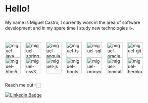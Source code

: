 # Hello!

My name is Miguel Castro, I currently work in the area of software development and in my spare time I study new technologies ☕️.

<div style="display: inline_block">
<br>

<img align="center" alt="miguel-java" height="50" width="50" src="https://cdn.jsdelivr.net/gh/devicons/devicon/icons/java/java-original.svg"/>
&nbsp;&nbsp;
<img align="center" alt="miguel-spring" height="50" width="50" src="https://cdn.jsdelivr.net/gh/devicons/devicon/icons/spring/spring-original.svg"/>
&nbsp;&nbsp;
<img align="center" alt="miguel-angular" height="50" width="50" src="https://cdn.jsdelivr.net/gh/devicons/devicon/icons/angularjs/angularjs-original.svg"/>
&nbsp;&nbsp;
<img align="center" alt="miguel-ts" height="50" width="50" src="https://cdn.jsdelivr.net/gh/devicons/devicon/icons/typescript/typescript-original.svg"/>
&nbsp;&nbsp;
<img align="center" alt="miguel-sql" height="50" width="50" src="https://cdn.jsdelivr.net/gh/devicons/devicon/icons/mysql/mysql-original.svg"/>
&nbsp;&nbsp;
<img align="center" alt="miguel-oracle" height="50" width="50" src="https://cdn.jsdelivr.net/gh/devicons/devicon/icons/oracle/oracle-original.svg"/>
&nbsp;&nbsp;
<img align="center" alt="miguel-git" height="50" width="50" src="https://cdn.jsdelivr.net/gh/devicons/devicon/icons/git/git-original.svg"/>
&nbsp;&nbsp;
<img align="center" alt="miguel-html5" height="50" width="50" src="https://cdn.jsdelivr.net/gh/devicons/devicon/icons/html5/html5-original.svg"/>
&nbsp;&nbsp;
<img align="center" alt="miguel-css3" height="50" width="50" src="https://cdn.jsdelivr.net/gh/devicons/devicon/icons/css3/css3-original.svg"/>
&nbsp;&nbsp;
<img align="center" alt="miguel-js" height="50" width="50" src="https://cdn.jsdelivr.net/gh/devicons/devicon/icons/javascript/javascript-original.svg"/>
&nbsp;&nbsp;
<img align="center" alt="miguel-bootstrap" height="50" width="50" src="https://cdn.jsdelivr.net/gh/devicons/devicon/icons/bootstrap/bootstrap-original.svg"/>
&nbsp;&nbsp;
<img align="center" alt="miguel-groovy" height="50" width="50" src="https://cdn.jsdelivr.net/gh/devicons/devicon/icons/groovy/groovy-original.svg"/>
&nbsp;&nbsp;
<img align="center" alt="miguel-tomcat" height="50" width="50" src="https://cdn.jsdelivr.net/gh/devicons/devicon/icons/tomcat/tomcat-original.svg"/>
&nbsp;&nbsp;
<img align="center" alt="miguel-heroku" height="50" width="50" src="https://cdn.jsdelivr.net/gh/devicons/devicon/icons/heroku/heroku-original.svg"/>
</div>

##

Reach me out 👇🏻

[![Linkedin Badge](https://img.shields.io/badge/-Miguel%20Castro-6633cc?style=flat-square&labelColor=6633cc&logo=linkedin&logoColor=white&link=https://www.linkedin.com/in/miguel-castro-b199b71b4/)](https://www.linkedin.com/in/miguel-castro-b199b71b4/) 

